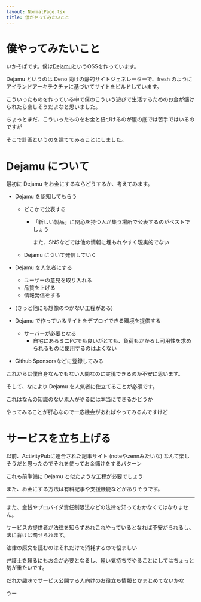 ```yaml
---
layout: NormalPage.tsx
title: 僕がやってみたいこと
---
```


# 僕やってみたいこと

いかそばです。僕は[Dejamu](https://github.com/ikasoba/dejamu)というOSSを作っています。

Dejamu というのは Deno 向けの静的サイトジェネレーターで、fresh のようにアイランドアーキテクチャに基づいてサイトをビルドしています。

こういったものを作っている中で僕のこういう遊びで生活するためのお金が儲けられたら楽しそうだよなと思いました。

ちょっとまだ、こういったものをお金と紐づけるのが腹の底では苦手ではいるのですが

そこで計画というのを建ててみることにしました。

# Dejamu について

最初に Dejamu をお金にするならどうするか、考えてみます。

- Dejamu を認知してもらう
  - どこかで公表する
    - 「新しい製品」に関心を持つ人が集う場所で公表するのがベストでしょう

      また、SNSなどでは他の情報に埋もれやすく現実的でない
  - Dejamu について発信していく

- Dejamu を人気者にする
  - ユーザーの意見を取り入れる
  - 品質を上げる
  - 情報発信をする

- (きっと他にも想像のつかない工程がある)

- Dejamu で作っているサイトをデプロイできる環境を提供する
  - サーバーが必要となる
    - 自宅にあるミニPCでも良いがとても、負荷もかかるし可用性を求められるものに使用するのはよくない

- Github Sponsorsなどに登録してみる

これからは僕自身なんでもない人間なのに実現できるのか不安に思います。

そして、なにより Dejamu を人気者に仕立てることが必須です。

これはなんの知識のない素人がやるには本当にできるかどうか

やってみることが肝心なので一応機会があればやってみるんですけど

# サービスを立ち上げる

以前、ActivityPubに連合された記事サイト (noteやzennみたいな) なんて楽しそうだと思ったのでそれを使ってお金儲けをするパターン

これも前準備に Dejamu と似たような工程が必要でしょう

また、お金にする方法は有料記事や支援機能などがありそうです。

---

また、金銭やプロバイダ責任制限法などの法律を知っておかなくてはなりません。

サービスの提供者が法律を知らずあれこれやっているとなれば不安がられるし、法に背けば罰せられます。

法律の原文を読むのはそれだけで消耗するので悩ましい

弁護士を頼るにもお金が必要となるし、軽い気持ちでやることにしてはちょっと気が重たいです。

だれか趣味でサービス公開する人向けのお役立ち情報とかまとめてないかな

うー